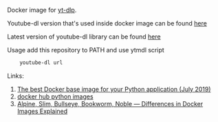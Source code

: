 Docker image for [yt-dlp](https://github.com/yt-dlp/yt-dlp/).  

Youtube-dl version that's used inside docker image can be found [here](https://github.com/yantonov/ytdl/blob/master/docker/files/requirements.txt)  

Latest version of youtube-dl library can be found [here](https://github.com/yt-dlp/yt-dlp/blob/master/yt_dlp/version.py)  

Usage add this repository to PATH and use ytmdl script

```bash
    youtube-dl url
```

Links:
1. [The best Docker base image for your Python application (July 2019)](https://pythonspeed.com/articles/base-image-python-docker-images/)
2. [docker hub python images](https://hub.docker.com/_/python)
3. [Alpine, Slim, Bullseye, Bookworm, Noble — Differences in Docker Images Explained](https://medium.com/@faruk13/alpine-slim-bullseye-bookworm-noble-differences-in-docker-images-explained-d9aa6efa23ec)
